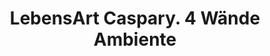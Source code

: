 ---
title: "LebensArt Caspary. 4 Wände Ambiente"
url: /dienstweiler/lebensart-caspary-4-waende-ambiente/
shop: Raumausstattung
---